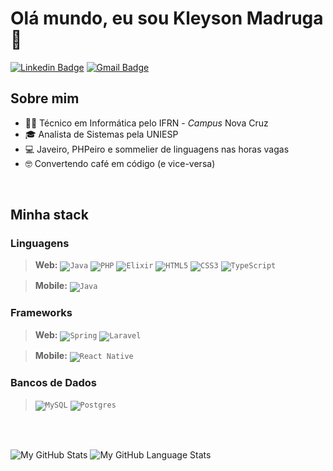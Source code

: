 # Olá mundo, eu sou Kleyson Madruga 👋 #

[![Linkedin Badge](https://img.shields.io/badge/kleyson%20madruga-%230077B5.svg?style=for-the-badge&logo=linkedin&logoColor=white)](https://www.linkedin.com/in/kleyson-madruga/)
[![Gmail Badge](https://img.shields.io/badge/kleysonfmadruga26@gmail.com-D14836?style=for-the-badge&logo=gmail&logoColor=white)](mailto:kleysonfmadruga26@gmail.com)

## Sobre mim ##

- 👨‍💻 Técnico em Informática pelo IFRN - _Campus_ Nova Cruz
- 🎓 Analista de Sistemas pela UNIESP
- 💻 Javeiro, PHPeiro e sommelier de linguagens nas horas vagas
- 🤓 Convertendo café em código (e vice-versa)

<br />

## Minha stack ##
### Linguagens ###
> **Web:**
> <code><img alt="Java" src="https://img.shields.io/badge/java-%23ED8B00.svg?&style=for-the-badge&logo=java&logoColor=white"/></code>
> <code><img alt="PHP" src="https://img.shields.io/badge/PHP-777BB4?style=for-the-badge&logo=php&logoColor=white"/></code>
> <code><img alt="Elixir" src="https://img.shields.io/badge/elixir-%234B275F.svg?style=for-the-badge&logo=elixir&logoColor=white"/></code>
> <code><img alt="HTML5" src="https://img.shields.io/badge/html5-%23E34F26.svg?&style=for-the-badge&logo=html5&logoColor=white"/></code>
> <code><img alt="CSS3" src="https://img.shields.io/badge/css3-%231572B6.svg?&style=for-the-badge&logo=css3&logoColor=white"/></code>
> <code><img alt="TypeScript" src="https://img.shields.io/badge/typescript-%23007ACC.svg?&style=for-the-badge&logo=typescript&logoColor=white"/></code>

> **Mobile:**
> <code><img alt="Java" src="https://img.shields.io/badge/java-%23ED8B00.svg?&style=for-the-badge&logo=java&logoColor=white"/></code>

### Frameworks ###
> **Web:**
> <code><img alt="Spring" src="https://img.shields.io/badge/spring-%236DB33F.svg?&style=for-the-badge&logo=spring&logoColor=white"/></code>
> <code><img alt="Laravel" src="https://img.shields.io/badge/laravel-%23FF2D20.svg?style=for-the-badge&logo=laravel&logoColor=white"/></code>

> **Mobile:**
> <code><img alt="React Native" src="https://img.shields.io/badge/react_native-%2320232a.svg?style=for-the-badge&logo=react&logoColor=%2361DAFB"/></code>

### Bancos de Dados ###
> <code><img alt="MySQL" src="https://img.shields.io/badge/mysql-%2300f.svg?style=for-the-badge&logo=mysql&logoColor=white"/></code>
> <code><img alt="Postgres" src ="https://img.shields.io/badge/postgres-%23316192.svg?style=for-the-badge&logo=postgresql&logoColor=white"/></code>

<br />
<br />

![My GitHub Stats](https://github-readme-stats.vercel.app/api/?username=kleysonfmadruga&count_private=true&theme=tokyonight&showicons=true&hide=stars,issues)
![My GitHub Language Stats](https://github-readme-stats.vercel.app/api/top-langs/?username=kleysonfmadruga&langs_count=5&theme=tokyonight&hide=php,blade&layout=compact)
